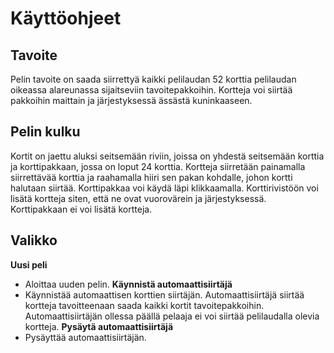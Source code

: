 # Käyttöohjeet

## Tavoite
Pelin tavoite on saada siirrettyä kaikki pelilaudan 52 korttia pelilaudan oikeassa alareunassa sijaitseviin tavoitepakkoihin. Kortteja voi siirtää pakkoihin maittain ja järjestyksessä ässästä kuninkaaseen. 

## Pelin kulku
Kortit on jaettu aluksi seitsemään riviin, joissa on yhdestä seitsemään korttia ja korttipakkaan, jossa on loput 24 korttia. Kortteja siirretään painamalla siirrettävää korttia ja raahamalla hiiri sen pakan kohdalle, johon kortti halutaan siirtää. Korttipakkaa voi käydä läpi klikkaamalla. Korttirivistöön voi lisätä kortteja siten, että ne ovat vuorovärein ja järjestyksessä. Korttipakkaan ei voi lisätä kortteja.

## Valikko
**Uusi peli**
* Aloittaa uuden pelin.
**Käynnistä automaattisiirtäjä**
* Käynnistää automaattisen korttien siirtäjän. Automaattisiirtäjä siirtää kortteja tavoitteenaan saada kaikki kortit tavoitepakkoihin. Automaattisiirtäjän ollessa päällä pelaaja ei voi siirtää pelilaudalla olevia kortteja. 
**Pysäytä automaattisiirtäjä**
* Pysäyttää automaattisiirtäjän.
